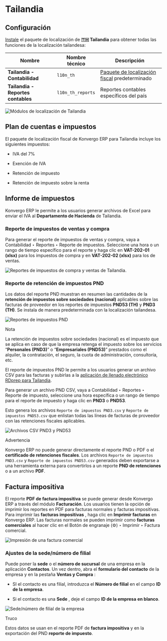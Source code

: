 # Tailandia

## Configuración

[Instale](../../general/apps_modules#general-install) el paquete de
localización de **🇹🇭 Tailandia** para obtener todas las funciones de la
localización tailandesa:

Nombre | Nombre técnico | Descripción  
---|---|---  
**Tailandia - Contabilidad** | `l10n_th` | [Paquete de localización fiscal](../fiscal_localizations#fiscal-localizations-packages) predeterminado  
**Tailandia - Reportes contables** | `l10n_th_reports` | Reportes contables específicos del país  
![Módulos de localización de Tailandia](../../../_images/modules2.png)

## Plan de cuentas e impuestos

El paquete de localización fiscal de Konvergo ERP para Tailandia incluye los
siguientes impuestos:

  * IVA del 7%

  * Exención de IVA

  * Retención de impuesto

  * Retención de impuesto sobre la renta

## Informe de impuestos

Konvergo ERP le permite a los usuarios generar archivos de Excel para enviar el IVA al
**Departamento de Hacienda** de Tailandia.

### Reporte de impuestos de ventas y compra

Para generar el reporte de impuestos de ventas y compra, vaya a Contabilidad ‣
Reportes ‣ Reporte de impuestos. Seleccione una hora o un rango de tiempo
específico para el reporte y haga clic en **VAT-202-01 (xlsx)** para los
impuestos de compra y en **VAT-202-02 (xlsx)** para los de ventas.

![Reportes de impuestos de compra y ventas de Tailandia.
](../../../_images/tax-report.png)

### Reporte de retención de impuestos PND

Los datos del reporte PND muestran en resumen las cantidades de la **retención
de impuestos sobre sociedades (nacional)** aplicables sobre las facturas de
proveedor en los reportes de impuestos **PND53 (TH)** y **PND3 (TH)**. Se
instala de manera predeterminada con la localización tailandesa.

![Reportes de impuestos PND ](../../../_images/pnd-report.png)
<div class="alert alert-primary">
<p class="alert-title">
Nota</p><p>La retención de impuestos sobre sociedades (nacional) es el impuesto que se aplica en caso de que la empresa retenga el impuesto sobre los servicios “<b>Personales (PND3)</b>” o “<b>Empresariales (PND53)</b>” prestados como el alquiler, la contratación, el seguro, la cuota de administración, consultoría, etc.</p>
</div>

El reporte de impuestos PND le permite a los usuarios generar un archivo CSV
para las facturas y subirlas a la [aplicación de llenado electrónico RDprep
para Tailandia](https://efiling.rd.go.th/rd-cms/).

Para generar un archivo PND CSV, vaya a Contabilidad ‣ Reportes ‣ Reporte de
impuesto, seleccione una hora específica o un rango de tiempo para el reporte
de impuesto y haga clic en **PND3** o **PND53**.

Esto genera los archivos `Reporte de impuestos PND3.csv` y `Reporte de
impuestos PND53.csv` que enlistan todas las líneas de facturas de proveedor
con las retenciones fiscales aplicables.

![Archivos CSV PND3 y PND53](../../../_images/pnd3-pnd53.png)
<div class="alert alert-warning">
<p class="alert-title">
Advertencia</p><p>Konvergo ERP no puede generar directamente el reporte PND o PDF o el <b>certificado de retenciones fiscales</b>. Los archivos <code>Reporte de impuestos PND3.csv</code> y <code>Reporte de impuestos PND53.csv</code> generados deben exportarse a una herramienta externa para convertirlos a un reporte <b>PND de retenciones</b> o a un archivo <b>PDF</b>.</p>
</div>

## Factura impositiva

El reporte **PDF de factura impositiva** se puede generar desde Konvergo ERP a través
del módulo **Facturación**. Los usuarios tienen la opción de imprimir los
reportes en PDF para facturas normales y facturas impositivas. Para imprimir
las **facturas impositivas** , haga clic en **Imprimir facturas** en Konvergo ERP. Las
facturas normales se pueden imprimir como **facturas comerciales** al hacer
clic en el Botón de engranaje (⚙️) ‣ Imprimir ‣ Factura comercial.

![Impresión de una factura comercial ](../../../_images/tax-invoice.png)

### Ajustes de la sede/número de filial

Puede poner la **sede** o el **número de sucursal** de una empresa en la
aplicación **Contactos**. Un vez dentro, abra el **formulario del contacto**
de la empresa y en la pestaña **Ventas y Compra** :

  * SI el contacto es una filial, introduzca el **Número de filial** en el campo **ID de la empresa**.

  * Si el contacto es una **Sede** , deje el campo **ID de la empresa** **en blanco**.

![Sede/número de filial de la empresa](../../../_images/contact.png)
<div class="alert alert-info">
<p class="alert-title">
Truco</p><p>Estos datos se usan en el reporte PDF de <b>factura impositiva</b> y en la exportación del PND <b>reporte de impuesto</b>.</p>
</div>

